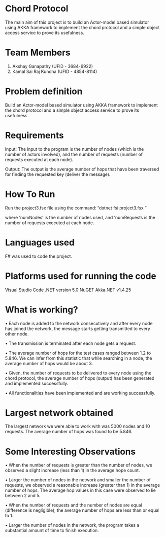 # Chord Protocol
The main aim of this project is to build an Actor-model based simulator using AKKA framework to implement the chord protocol and a simple object access service to prove its usefulness. 

# Team Members
1. Akshay Ganapathy (UFID - 3684-6922)
2. Kamal Sai Raj Kuncha (UFID - 4854-8114)

# Problem definition
Build an Actor-model based simulator using AKKA framework to implement the chord protocol and a simple object access service to prove its usefulness.

# Requirements
Input: The input to the program is the number of nodes (which is the number of actors involved), and the number of requests (number of requests executed at each node).

Output: The output is the average number of hops that have been traversed for finding the requested key (deliver the message).

# How To Run
Run the project3.fsx file using the command: 
“dotnet fsi project3.fsx <numNodes> <numRequests>”

where 	‘numNodes’ is the number of nodes used, and
‘numRequests is the number of requests executed at each node.

# Languages used

F# was used to code the project.

# Platforms used for running the code
Visual Studio Code
.NET version 5.0
NuGET Akka.NET v1.4.25

# What is working?

• Each  node  is  added  to  the  network  consecutively  and  after  every  node  has  joined  the  network,  the  message  starts  getting transmitted  to  every other node.
  
• The transmission is terminated after each node gets a request.
  
• The average number of hops for the test cases ranged between 1.2 to 5.846. We can infer from this statistic that while searching in a node, the average number of hops would be about 3.
  
• Given, the number of requests to be delivered to every node using the chord protocol, the average number of hops (output) has been generated and implemented successfully.
  
• All functionalities have been implemented and are working successfully.

# Largest network obtained

The largest network we were able to work with was 5000 nodes and 10 requests. The average number of hops was found to be 5.846. 

# Some Interesting Observations 
• When the number of requests is greater than the number of nodes, we observed a slight increase (less than 1) in the average hope count.
  
• Larger the number of nodes in the network and smaller the number of requests, we observed a reasonable increase (greater than 1) in the average number of hops. The average hop values in this case were observed to lie between 2 and 5. 
  
• When the number of requests and the number of nodes are equal (difference is negligible), the average number of hops are less than or equal to 1. 
  
• Larger the number of nodes in the network, the program takes a substantial amount of time to finish execution.

